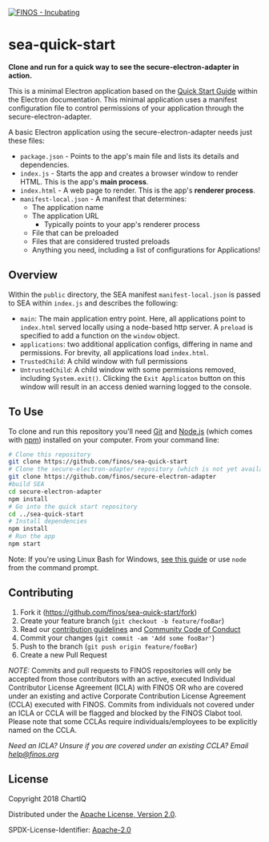 [![FINOS - Incubating](https://cdn.jsdelivr.net/gh/finos/contrib-toolbox@master/images/badge-incubating.svg)](https://finosfoundation.atlassian.net/wiki/display/FINOS/Incubating)

# sea-quick-start

**Clone and run for a quick way to see the secure-electron-adapter in action.**

This is a minimal Electron application based on the [Quick Start Guide](https://electronjs.org/docs/tutorial/quick-start) within the Electron documentation.
This minimal application uses a manifest configuration file to control permissions of your application through the secure-electron-adapter.

A basic Electron application using the secure-electron-adapter needs just these files:

- `package.json` - Points to the app's main file and lists its details and dependencies.
- `index.js` - Starts the app and creates a browser window to render HTML. This is the app's **main process**.
- `index.html` - A web page to render. This is the app's **renderer process**.
- `manifest-local.json` - A manifest that determines:
  - The application name
  - The application URL
    - Typically points to your app's renderer process
  - File that can be preloaded
  - Files that are considered trusted preloads
  - Anything you need, including a list of configurations for Applications!

## Overview

Within the `public` directory, the SEA manifest `manifest-local.json` is passed to SEA within `index.js` and describes the following:
 - `main`: The main application entry point.  Here, all applications point to `index.html` served locally using a node-based http server.  A `preload` is specified to add a function on the `window` object.
 - `applications`: two additional application configs, differing in name and permissions.  For brevity, all applications load `index.html`.
  - `TrustedChild`: A child window with full permissions
  - `UntrustedChild`: A child window with some permissions removed, including `System.exit()`.  Clicking the `Exit Applicaton` button on this window will result in an access denied warning logged to the console.

## To Use

To clone and run this repository you'll need [Git](https://git-scm.com) and [Node.js](https://nodejs.org/en/download/) (which comes with [npm](http://npmjs.com)) installed on your computer. From your command line:

```bash
# Clone this repository
git clone https://github.com/finos/sea-quick-start
# Clone the secure-electron-adapter repository (which is not yet available via NPM)
git clone https://github.com/finos/secure-electron-adapter
#build SEA
cd secure-electron-adapter
npm install
# Go into the quick start repository
cd ../sea-quick-start
# Install dependencies
npm install
# Run the app
npm start
```

Note: If you're using Linux Bash for Windows, [see this guide](https://www.howtogeek.com/261575/how-to-run-graphical-linux-desktop-applications-from-windows-10s-bash-shell/) or use `node` from the command prompt.

## Contributing

1. Fork it (<https://github.com/finos/sea-quick-start/fork>)
2. Create your feature branch (`git checkout -b feature/fooBar`)
3. Read our [contribution guidelines](.github/CONTRIBUTING.md) and [Community Code of Conduct](https://www.finos.org/code-of-conduct)
4. Commit your changes (`git commit -am 'Add some fooBar'`)
5. Push to the branch (`git push origin feature/fooBar`)
6. Create a new Pull Request

_NOTE:_ Commits and pull requests to FINOS repositories will only be accepted from those contributors with an active, executed Individual Contributor License Agreement (ICLA) with FINOS OR who are covered under an existing and active Corporate Contribution License Agreement (CCLA) executed with FINOS. Commits from individuals not covered under an ICLA or CCLA will be flagged and blocked by the FINOS Clabot tool. Please note that some CCLAs require individuals/employees to be explicitly named on the CCLA.

*Need an ICLA? Unsure if you are covered under an existing CCLA? Email [help@finos.org](mailto:help@finos.org)*


## License

Copyright 2018 ChartIQ

Distributed under the [Apache License, Version 2.0](http://www.apache.org/licenses/LICENSE-2.0).

SPDX-License-Identifier: [Apache-2.0](https://spdx.org/licenses/Apache-2.0)
